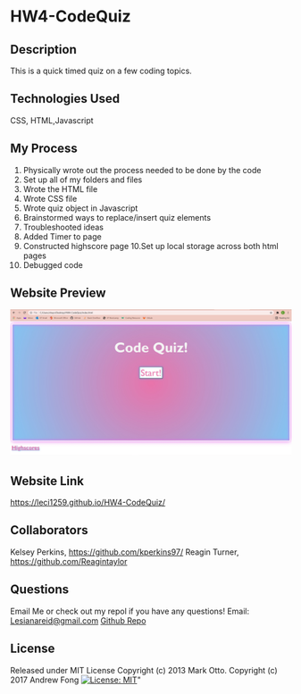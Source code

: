# HW4-CodeQuiz

## Description
This is a quick timed quiz on a few coding topics.


## Technologies Used
CSS, HTML,Javascript

## My Process
1. Physically wrote out the process needed to be done by the code
2. Set up all of my folders and files
3. Wrote the HTML file
4. Wrote CSS file
5. Wrote quiz object in Javascript
6. Brainstormed ways to replace/insert quiz elements
7. Troubleshooted ideas
8. Added Timer to page
9. Constructed highscore page
10.Set up local storage across both html pages
11. Debugged code

## Website Preview
![Website Image.](https://github.com/Leci1259/HW4-CodeQuiz/blob/main/Assets/IMG/SS.jpg)


## Website Link
https://leci1259.github.io/HW4-CodeQuiz/

## Collaborators
Kelsey Perkins, https://github.com/kperkins97/
Reagin Turner, https://github.com/Reagintaylor

## Questions
Email Me or check out my repol if you have any questions!
Email: Lesianareid@gmail.com
[Github Repo](https://github.com/leci1259)

## License
Released under MIT License Copyright (c) 2013 Mark Otto. Copyright (c) 2017 Andrew Fong 
[![License: MIT](https://img.shields.io/badge/License-MIT-yellow.svg)](https://opensource.org/licenses/MIT)"


